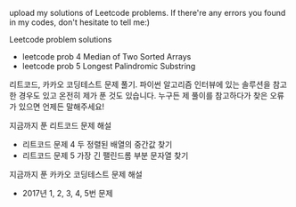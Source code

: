 upload my solutions of Leetcode problems. If there're any errors you found in my codes, don't hesitate to tell me:)

Leetcode problem solutions
- leetcode prob 4 Median of Two Sorted Arrays
- leetcode prob 5 Longest Palindromic Substring

리트코드, 카카오 코딩테스트 문제 풀기. 파이썬 알고리즘 인터뷰에 있는 솔루션을 참고한 경우도 있고 온전히 제가 푼 것도 있습니다. 누구든 제 풀이를 참고하다가 찾은 오류가 있으면 언제든 말해주세요!

지금까지 푼 리트코드 문제 해설
- 리트코드 문제 4 두 정렬된 배열의 중간값 찾기
- 리트코드 문제 5 가장 긴 팰린드롬 부분 문자열 찾기

지금까지 푼 카카오 코딩테스트 문제 해설
- 2017년 1, 2, 3, 4, 5번 문제
